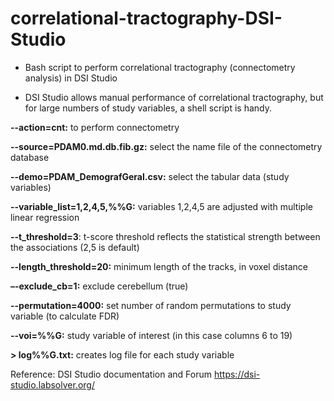 # correlational-tractography-DSI-Studio
- Bash script to perform correlational tractography (connectometry analysis) in DSI Studio

- DSI Studio allows manual performance of correlational tractography, but for large numbers of study variables, a shell script is handy.


**--action=cnt:** to perform connectometry 

**--source=PDAM0.md.db.fib.gz:** select the name file of the connectometry database

**--demo=PDAM_DemografGeral.csv:** select the tabular data (study variables)

**--variable_list=1,2,4,5,%%G:** variables 1,2,4,5 are adjusted with multiple linear regression

**--t_threshold=3**:  t-score threshold reflects the statistical strength between the associations (2,5 is default)

**--length_threshold=20:** minimum length of the tracks, in voxel distance

**–-exclude_cb=1:** exclude cerebellum (true)

**--permutation=4000:** set number of random permutations to study variable (to calculate FDR)

**--voi=%%G:** study variable of interest (in this case columns 6 to 19)
 
**> log%%G.txt:** creates log file for each study variable

Reference: DSI Studio documentation and Forum https://dsi-studio.labsolver.org/
